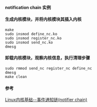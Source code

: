 #### notification chain 实例


#### 生成内核模块，并将内核模块其插入内核

```
make
sudo insmod define_nc.ko
sudo insmod register_nc.ko
sudo insmod send_nc.ko
dmesg
```

#### 卸载内核模块，观察内核信息，执行清理步骤

```
sudo rmmod send_nc register_nc define_nc
dmesg
make clean
```

#### 参考
[Linux内核基础--事件通知链(notifier chain) ](http://blog.csdn.net/wuhzossibility/article/details/8079025)
